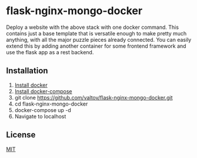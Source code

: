 # flask-nginx-mongo-docker

Deploy a website with the above stack with one docker command. This contains just a base template that is versatile enough to make pretty much anything, with all the major puzzle pieces already connected. You can easily extend this by adding another container for some frontend framework and use the flask app as a rest backend.

## Installation

1. [Install docker](https://www.digitalocean.com/community/tutorials/how-to-install-and-use-docker-on-ubuntu-18-04)
2. [Install docker-compose](https://www.digitalocean.com/community/tutorials/how-to-install-and-use-docker-compose-on-ubuntu-20-04)
3. git clone https://github.com/valtov/flask-nginx-mongo-docker.git
4. cd flask-nginx-mongo-docker
5. docker-compose up -d
6. Navigate to localhost

## License
[MIT](https://choosealicense.com/licenses/mit/)
